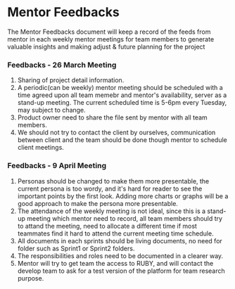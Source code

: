 # Mentor Feedbacks
The Mentor Feedbacks document will keep a record of the feeds from mentor in each weekly mentor meetings for team members to generate valuable insights and making adjust & future planning for the project

### Feedbacks - 26 March Meeting
1. Sharing of project detail information.
2. A periodic(can be weekly) mentor meeting should be scheduled with a time agreed upon all team memebr and mentor's availability, server as a stand-up meeting. The current scheduled time is 5-6pm every Tuesday, may subject to change.
3. Product owner need to share the file sent by mentor with all team members.
4. We should not try to contact the client by ourselves, communication between client and the team should be done though mentor to schedule client meetings.

### Feedbacks - 9 April Meeting
1. Personas should be changed to make them more presentable, the current persona is too wordy, and it's hard for reader to see the important points by the first look. Adding more charts or graphs will be a good approach to make the persona more presentable.
2. The attendance of the weekly meeting is not ideal, since this is a stand-up meeting which mentor need to record, all team members should try to attand the meeting, need to allocate a different time if most teammates find it hard to attend the current meeting time schedule.
3. All documents in each sprints should be living documents, no need for folder such as Sprint1 or Sprint2 folders.
4. The responsibilities and roles need to be documented in a clearer way.
5. Mentor will try to get team the access to RUBY, and will contact the develop team to ask for a test version of the platform for team research purpose.
